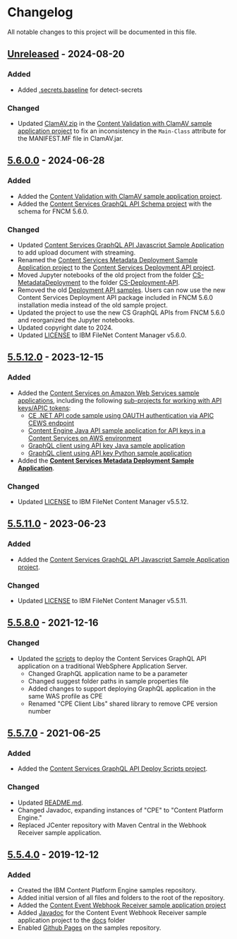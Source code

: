 # Changelog

All notable changes to this project will be documented in this file.

## [Unreleased] - 2024-08-20

### Added
- Added [.secrets.baseline](.secrets.baseline) for detect-secrets

### Changed
- Updated [ClamAV.zip](ClamAVContentValidator/files/ClamAV.zip) in the [Content Validation with ClamAV sample application project](ClamAVContentValidator) to fix an inconsistency in the `Main-Class` attribute for the MANIFEST.MF file in ClamAV.jar.


## [5.6.0.0] - 2024-06-28

### Added
- Added the [Content Validation with ClamAV sample application project](ClamAVContentValidator).
- Added the [Content Services GraphQL API Schema project](CS-GraphQL-Schema) with the schema for FNCM 5.6.0.

### Changed
- Updated [Content Services GraphQL API Javascript Sample Application](CS-GraphQL-javascript-samples) to add upload document with streaming.
- Renamed the [Content Services Metadata Deployment Sample Application project](CS-MetadataDeployment) to the [Content Services Deployment API project](CS-Deployment-API).
- Moved Jupyter notebooks of the old project from the folder [CS-MetadataDeployment](CS-MetadataDeployment) to the folder [CS-Deployment-API](CS-Deployment-API).
- Removed the old [Deployment API samples](CS-MetadataDeployment). Users can now use the new Content Services Deployment API package included in FNCM 5.6.0 installation media instead of the old sample project.
- Updated the project to use the new CS GraphQL APIs from FNCM 5.6.0 and reorganized the Jupyter notebooks.
- Updated copyright date to 2024.
- Updated [LICENSE](LICENSE) to IBM FileNet Content Manager v5.6.0.


## [5.5.12.0] - 2023-12-15

### Added
- Added the [Content Services on Amazon Web Services sample applications](CSAWS), including the
  following [sub-projects for working with API keys/APIC tokens](CSAWS/API-key):
  - [CE .NET API code sample using OAUTH authentication via APIC CEWS endpoint](CSAWS/API-key/CE-dotNET-API-key)
  - [Content Engine Java API sample application for API keys in a Content Services on AWS environment](CSAWS/API-key/cejavaapikey)
  - [GraphQL client using API key Java sample application](CSAWS/API-key/CS-GraphQL-API-key-Java)
  - [GraphQL client using API key Python sample application](CSAWS/API-key/CS-GraphQL-API-key-Python)
- Added the [**Content Services Metadata Deployment Sample Application**](CS-MetadataDeployment).

### Changed
- Updated [LICENSE](LICENSE) to IBM FileNet Content Manager v5.5.12.


## [5.5.11.0] - 2023-06-23

### Added
- Added the [Content Services GraphQL API Javascript Sample Application project](CS-GraphQL-javascript-samples).

### Changed
- Updated [LICENSE](LICENSE) to IBM FileNet Content Manager v5.5.11.


## [5.5.8.0] - 2021-12-16

### Changed
- Updated the [scripts](CSGraphQLAPIDeployScripts) to deploy the Content Services GraphQL API
  application on a traditional WebSphere Application Server.
  - Changed GraphQL application name to be a parameter
  - Changed suggest folder paths in sample properties file
  - Added changes to support deploying GraphQL application in the same
    WAS profile as CPE
  - Renamed "CPE Client Libs" shared library to remove CPE version number


## [5.5.7.0] - 2021-06-25

### Added
- Added the [Content Services GraphQL API Deploy Scripts project](CSGraphQLAPIDeployScripts).

### Changed
- Updated [README.md](ContentEventWebhookReceiver/README.md).
- Changed Javadoc, expanding instances of "CPE" to "Content Platform Engine."
- Replaced JCenter repository with Maven Central in the Webhook Receiver sample application.


## [5.5.4.0] - 2019-12-12

### Added
- Created the IBM Content Platform Engine samples repository.
- Added initial version of all files and folders to the root of the repository.
- Added the [Content Event Webhook Receiver sample application project](ContentEventWebhookReceiver)
- Added [Javadoc](https://ibm-ecm.github.io/ibm-content-platform-engine-samples/ContentEventWebhookReceiver/) for the Content Event Webhook Receiver sample application project to the [docs](docs) folder
- Enabled [Github Pages](https://pages.github.com/) on the samples repository.

[unreleased]: https://github.com/ibm-ecm/ibm-content-platform-engine-samples/compare/v5.6.0.0...HEAD
[5.6.0.0]: https://github.com/ibm-ecm/ibm-content-platform-engine-samples/releases/tag/v5.6.0.0
[5.5.12.0]: https://github.com/ibm-ecm/ibm-content-platform-engine-samples/releases/tag/v5.5.12.0
[5.5.11.0]: https://github.com/ibm-ecm/ibm-content-platform-engine-samples/releases/tag/v5.5.11.0
[5.5.8.0]: https://github.com/ibm-ecm/ibm-content-platform-engine-samples/releases/tag/v5.5.8.0
[5.5.7.0]: https://github.com/ibm-ecm/ibm-content-platform-engine-samples/releases/tag/v5.5.7.0
[5.5.4.0]: https://github.com/ibm-ecm/ibm-content-platform-engine-samples/releases/tag/v5.5.4.0
